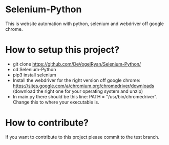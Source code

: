 # Selenium-Python
This is website automation with python, selenium and webdriver off google chrome.

# How to setup this project?
  - git clone https://github.com/DeVogelRyan/Selenium-Python/
  - cd Selenium-Python
  - pip3 install selenium
  - Install the webdriver for the right version off google chrome: https://sites.google.com/a/chromium.org/chromedriver/downloads
  (download the right one for your operating system and unzip)
  - In main.py there should be this line: PATH = "/usr/bin/chromedriver". Change this to where your executable is.

# How to contribute?
If you want to contribute to this project please commit to the test branch.
  


